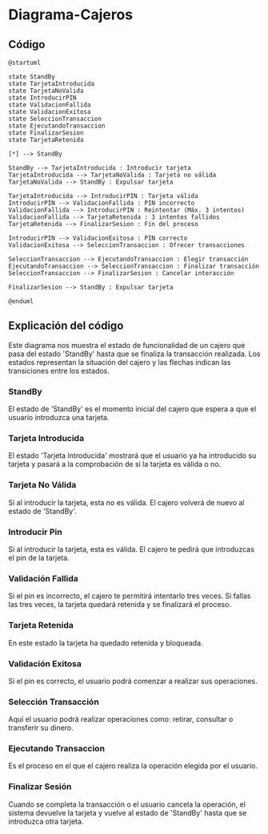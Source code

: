 # Diagrama-Cajeros

## Código
```plantuml
@startuml

state StandBy
state TarjetaIntroducida
state TarjetaNoValida
state IntroducirPIN
state ValidacionFallida
state ValidacionExitosa
state SeleccionTransaccion
state EjecutandoTransaccion
state FinalizarSesion
state TarjetaRetenida

[*] --> StandBy

StandBy --> TarjetaIntroducida : Introducir tarjeta
TarjetaIntroducida --> TarjetaNoValida : Tarjeta no válida
TarjetaNoValida --> StandBy : Expulsar tarjeta

TarjetaIntroducida --> IntroducirPIN : Tarjeta válida
IntroducirPIN --> ValidacionFallida : PIN incorrecto
ValidacionFallida --> IntroducirPIN : Reintentar (Máx. 3 intentos)
ValidacionFallida --> TarjetaRetenida : 3 intentos fallidos
TarjetaRetenida --> FinalizarSesion : Fin del proceso

IntroducirPIN --> ValidacionExitosa : PIN correcto
ValidacionExitosa --> SeleccionTransaccion : Ofrecer transacciones

SeleccionTransaccion --> EjecutandoTransaccion : Elegir transacción
EjecutandoTransaccion --> SeleccionTransaccion : Finalizar transacción
SeleccionTransaccion --> FinalizarSesion : Cancelar interacción

FinalizarSesion --> StandBy : Expulsar tarjeta

@enduml

```


## Explicación del código
Este diagrama nos muestra el estado de funcionalidad de un cajero que pasa del estado 'StandBy' hasta que se finaliza la transacción realizada. Los estados representan la situación del
cajero y las flechas indican las transiciones entre los estados.

### StandBy
El estado de 'StandBy' es el momento inicial del cajero que espera a que el usuario introduzca una tarjeta.

### Tarjeta Introducida
El estado 'Tarjeta Introducida' mostrará que el usuario ya ha introducido su tarjeta y pasará a la comprobación de si la tarjeta es válida o no.

### Tarjeta No Válida
Si al introducir la tarjeta, esta no es válida. El cajero volverá de nuevo al estado de 'StandBy'.

### Introducir Pin
Si al introducir la tarjeta, esta es válida. El cajero te pedirá que introduzcas el pin de la tarjeta.

### Validación Fallida
Si el pin es incorrecto, el cajero te permitirá intentarlo tres veces. Si fallas las tres veces, la tarjeta quedará retenida y se finalizará el proceso.

### Tarjeta Retenida
En este estado la tarjeta ha quedado retenida y bloqueada.

### Validación Exitosa
Si el pin es correcto, el usuario podrá comenzar a realizar sus operaciones.

### Selección Transacción
Aquí el usuario podrá realizar operaciones como: retirar, consultar o transferir su dinero.

### Ejecutando Transaccion
Es el proceso en el que el cajero realiza la operación elegida por el usuario.

### Finalizar Sesión
Cuando se completa la transacción o el usuario cancela la operación, el sistema devuelve la tarjeta y vuelve al estado de 'StandBy' hasta que se introduzca otra tarjeta.
